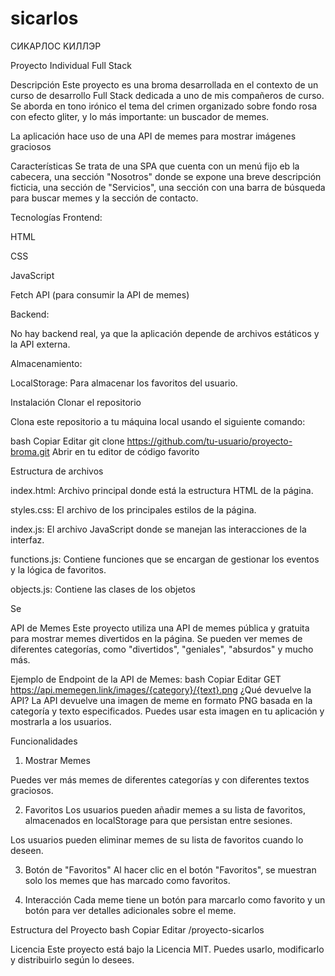 # sicarlos
CИKAPЛOC KИЛЛЭP

Proyecto Individual Full Stack

Descripción
Este proyecto es una broma desarrollada en el contexto de un curso de desarrollo Full Stack dedicada a uno de mis compañeros de curso. Se aborda en tono irónico el tema del crimen organizado sobre fondo rosa con efecto gliter, y lo más importante: un buscador de memes.

La aplicación hace uso de una API de memes para mostrar imágenes graciosos


Características
Se trata de una SPA que  cuenta con un menú fijo eb la cabecera, una sección "Nosotros" donde se expone una breve descripción ficticia, una sección de "Servicios", una sección con una barra de búsqueda para buscar memes y la sección de contacto.


Tecnologías
Frontend:

HTML

CSS

JavaScript

Fetch API (para consumir la API de memes)

Backend:

No hay backend real, ya que la aplicación depende de archivos estáticos y la API externa.

Almacenamiento:

LocalStorage: Para almacenar los favoritos del usuario.

Instalación
Clonar el repositorio

Clona este repositorio a tu máquina local usando el siguiente comando:

bash
Copiar
Editar
git clone https://github.com/tu-usuario/proyecto-broma.git
Abrir en tu editor de código favorito


Estructura de archivos

index.html: Archivo principal donde está la estructura HTML de la página.

styles.css: El archivo de los principales estilos de la página.

index.js: El archivo JavaScript donde se manejan las interacciones de la interfaz.

functions.js: Contiene funciones que se encargan de gestionar los eventos y la lógica de favoritos.

objects.js: Contiene las clases de los objetos

Se

API de Memes
Este proyecto utiliza una API de memes pública y gratuita para mostrar memes divertidos en la página. Se pueden ver memes de diferentes categorías, como "divertidos", "geniales", "absurdos" y mucho más.

Ejemplo de Endpoint de la API de Memes:
bash
Copiar
Editar
GET https://api.memegen.link/images/{category}/{text}.png
¿Qué devuelve la API?
La API devuelve una imagen de meme en formato PNG basada en la categoría y texto especificados. Puedes usar esta imagen en tu aplicación y mostrarla a los usuarios.

Funcionalidades
1. Mostrar Memes


Puedes ver más memes de diferentes categorías y con diferentes textos graciosos.

2. Favoritos
Los usuarios pueden añadir memes a su lista de favoritos, almacenados en localStorage para que persistan entre sesiones.

Los usuarios pueden eliminar memes de su lista de favoritos cuando lo deseen.

3. Botón de "Favoritos"
Al hacer clic en el botón "Favoritos", se muestran solo los memes que has marcado como favoritos.

4. Interacción
Cada meme tiene un botón para marcarlo como favorito y un botón para ver detalles adicionales sobre el meme.

Estructura del Proyecto
bash
Copiar
Editar
/proyecto-sicarlos


Licencia
Este proyecto está bajo la Licencia MIT. Puedes usarlo, modificarlo y distribuirlo según lo desees.

